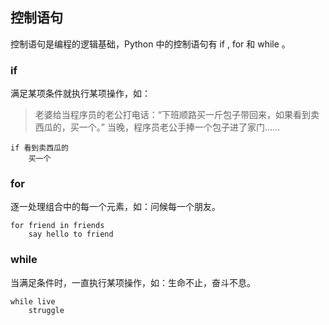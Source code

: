 ## 控制语句 ##
控制语句是编程的逻辑基础，Python 中的控制语句有 if , for 和 while 。

### if ###
满足某项条件就执行某项操作，如：
> 老婆给当程序员的老公打电话：“下班顺路买一斤包子带回来，如果看到卖西瓜的，买一个。” 当晚，程序员老公手捧一个包子进了家门……

```
if 看到卖西瓜的
	买一个
```

### for ###
逐一处理组合中的每一个元素，如：问候每一个朋友。
```
for friend in friends
	say hello to friend
```


### while ###
当满足条件时，一直执行某项操作，如：生命不止，奋斗不息。
```
while live
	struggle
```
